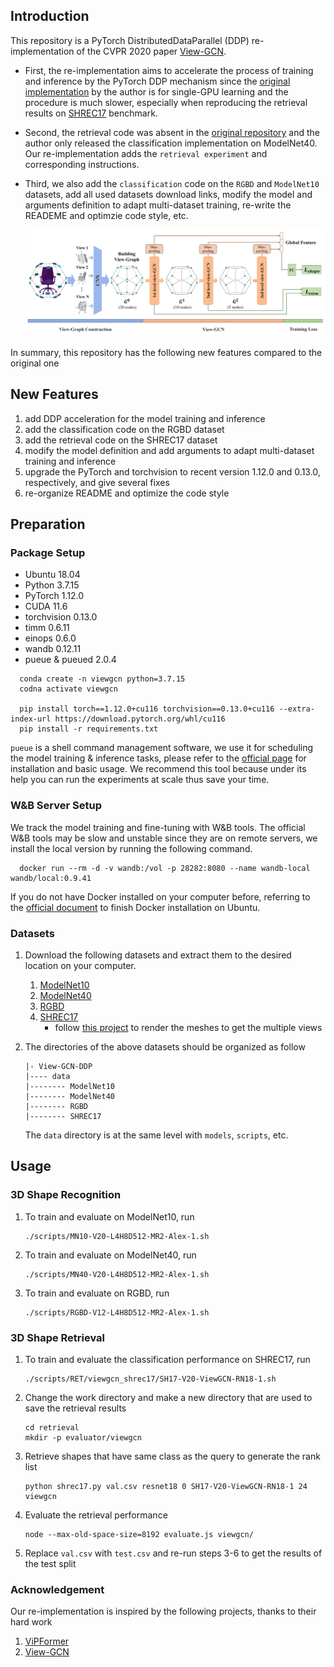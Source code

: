 ## Introduction
This repository is a PyTorch DistributedDataParallel (DDP) re-implementation of the CVPR 2020 paper [View-GCN](https://openaccess.thecvf.com/content_CVPR_2020/html/Wei_View-GCN_View-Based_Graph_Convolutional_Network_for_3D_Shape_Analysis_CVPR_2020_paper.html). 


* First, the re-implementation aims to accelerate the process of training and inference by the PyTorch DDP mechanism since
the [original implementation](https://github.com/weixmath/view-GCN) by the author is for single-GPU learning
and the procedure is much slower, especially when reproducing the retrieval results on [SHREC17](https://shapenet.cs.stanford.edu/shrec17/) benchmark. 

* Second, the retrieval code was absent in the [original repository](https://github.com/weixmath/view-GCN) and 
the author only released the classification implementation on ModelNet40. Our re-implementation adds the `retrieval experiment` and corresponding instructions. 

* Third, we also add the `classification` code on the `RGBD` and `ModelNet10` datasets, add all used datasets download links, modify the model and arguments definition to adapt multi-dataset training, 
re-write the READEME and optimzie code style, etc.

    ![](images/viewgcn_architecture.png)

In summary, this repository has the following new features compared to the original one

## New Features
1. add DDP acceleration for the model training and inference
2. add the classification code on the RGBD dataset
3. add the retrieval code on the SHREC17 dataset
4. modify the model definition and add arguments to adapt multi-dataset training and inference 
5. upgrade the PyTorch and torchvision to recent version 1.12.0 and 0.13.0, respectively, and give several fixes
6. re-organize README and optimize the code style

## Preparation
### Package Setup
* Ubuntu 18.04
* Python 3.7.15
* PyTorch 1.12.0
* CUDA 11.6
* torchvision 0.13.0
* timm 0.6.11
* einops 0.6.0
* wandb 0.12.11
* pueue & pueued 2.0.4

```shell
  conda create -n viewgcn python=3.7.15
  codna activate viewgcn

  pip install torch==1.12.0+cu116 torchvision==0.13.0+cu116 --extra-index-url https://download.pytorch.org/whl/cu116
  pip install -r requirements.txt
```

`pueue` is a shell command management software, we use it for scheduling the model training & inference tasks, please refer to the [official page](https://github.com/Nukesor/pueue) for installation and basic usage. 
We recommend this tool because under its help you can run the experiments at scale thus save your time. 

### W&B Server Setup
We track the model training and fine-tuning with W&B tools. The official W&B tools may be slow and unstable since 
they are on remote servers, we install the local version by running the following command. 

```shell
  docker run --rm -d -v wandb:/vol -p 28282:8080 --name wandb-local wandb/local:0.9.41
```

If you do not have Docker installed on your computer before, referring to the [official document](https://docs.docker.com/engine/install/ubuntu/) to finish Docker installation on Ubuntu.

### Datasets
1. Download the following datasets and extract them to the desired location on your computer. 
    1. [ModelNet10](https://data.airc.aist.go.jp/kanezaki.asako/data/modelnet10v2png_ori2.tar)
    2. [ModelNet40](https://data.airc.aist.go.jp/kanezaki.asako/data/modelnet40v2png_ori4.tar)
    3. [RGBD](https://rgbd-dataset.cs.washington.edu/dataset/)
    4. [SHREC17](https://shapenet.cs.stanford.edu/shrec17/)
        - follow [this project](https://github.com/kanezaki/SHREC2017_track3) to render the meshes to get the multiple views

2. The directories of the above datasets should be organized as follow 
    ```
    |- View-GCN-DDP
    |---- data
    |-------- ModelNet10
    |-------- ModelNet40
    |-------- RGBD
    |-------- SHREC17
    ```
    The `data` directory is at the same level with `models`, `scripts`, etc.

## Usage
### 3D Shape Recognition
1. To train and evaluate on ModelNet10, run
    ```shell
    ./scripts/MN10-V20-L4H8D512-MR2-Alex-1.sh
    ```

2. To train and evaluate on ModelNet40, run
    ```shell
    ./scripts/MN40-V20-L4H8D512-MR2-Alex-1.sh
    ```

3. To train and evaluate on RGBD, run
    ```shell
    ./scripts/RGBD-V12-L4H8D512-MR2-Alex-1.sh
    ```

### 3D Shape Retrieval
1. To train and evaluate the classification performance on SHREC17, run
    ```shell
    ./scripts/RET/viewgcn_shrec17/SH17-V20-ViewGCN-RN18-1.sh
    ```

2. Change the work directory and make a new directory that are used to save the retrieval results
    ```
    cd retrieval
    mkdir -p evaluator/viewgcn
    ```

3. Retrieve shapes that have same class as the query to generate the rank list
    ```
    python shrec17.py val.csv resnet18 0 SH17-V20-ViewGCN-RN18-1 24 viewgcn
    ```

4. Evaluate the retrieval performance
    ```
    node --max-old-space-size=8192 evaluate.js viewgcn/
    ```

5. Replace `val.csv` with `test.csv` and re-run steps 3-6 to get the results of the test split

### Acknowledgement
Our re-implementation is inspired by the following projects, thanks to their hard work
1. [ViPFormer](https://github.com/auniquesun/ViPFormer)
2. [View-GCN](https://github.com/weixmath/view-GCN)